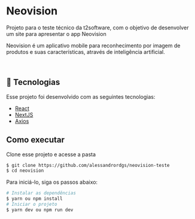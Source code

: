 # Neovision
Projeto para o teste técnico da t2software, com o objetivo de desenvolver um site para apresentar o app Neovision 

<p>
Neovision é um aplicativo mobile para reconhecimento por imagem de produtos e suas
características, através de inteligência artificial.
</p>


<br>

## 🧪 Tecnologias 

Esse projeto foi desenvolvido com as seguintes tecnologias:

- [React](https://reactjs.org)
- [NextJS](https://nextjs.org/)
- [Axios](https://axios-http.com/)

## Como executar 

Clone esse projeto e acesse a pasta

```bash
$ git clone https://github.com/alessandrordgs/neovision-teste
$ cd neovision
```

Para iniciá-lo, siga os passos abaixo:
```bash
# Instalar as dependências
$ yarn ou npm install
# Iniciar o projeto
$ yarn dev ou npm run dev
```

